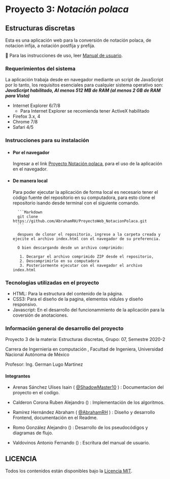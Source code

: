 # Proyecto 3: _Notación polaca_

## Estructuras discretas

Esta es una aplicación web para la conversión de notación polaca, de notacion infija, a notación postfija y prefija.

:page_facing_up: Para las instrucciones de uso, leer [Manual de usuario](./docs/test.pdf).

### Requerimientos del sistema

La aplicación trabaja desde en navegador mediante un script de JavaScript
por lo tanto, los requisitos esenciales para cualquier sistema operativo son:
**_JavaScript habilitado, Al menos 512 MB de RAM (al menos 2 GB de RAM para Vista)_**

- Internet Explorer 6/7/8
  - Para Internet Explorer se recomienda tener ActiveX habilitado
- Firefox 3.x, 4
- Chrome 7/8
- Safari 4/5

### Instrucciones para su instalación

- #### Por el navegador

  Ingresar a el link [Proyecto Notación polaca](https://abrahamrh.github.io/ProyectoWeb_NotacionPolaca/), para el uso de la aplicación en el navegador.

- #### De manera local

  Para poder ejecutar la aplicación de forma local es necesario tener el código fuente del repositorio en su computadora, para esto clone el repositorio isando desde terminal con el siguiente comando.

      	```Markdown
      	git clone https://github.com/AbrahamRH/ProyectoWeb_NotacionPolaca.git
      	```

      	despues de clonar el repositorio, ingrese a la carpeta creada y ejecite el archivo index.html con el navegador de su preferencia.

      	O bien descargando desde un archivo comprimido:

      	 1. Decargar el archivo comprimido ZIP desde el repositorio,
      	 2. Descomprimirlo en su computadora
      	 3. Posteriormente ejecutar con el navegador el archivo index.html

### Tecnologias utilizadas en el proyecto

- HTML: Para la estructura del contenido de la página.
- CSS3: Para el diseño de la pagina, elementos vidules y diseño responsivo.
- Javascript: En el desarrollo del funcionammiento de la aplicación para la coversión de anotaciones.

### Información general de desarrollo del proyecto

Proyecto 3 de la materia: Estructuras discretas, Grupo: 07, Semestre 2020-2

Carrera de Ingernieria en computación , Facultad de Ingeniera, Universidad Nacional Autónoma de México

Profesor: Ing. German Lugo Martinez

#### Integrantes

- Arenas Sánchez Ulises Isain ( [@ShadowMaster10](https://github.com/ShadowMaster10) ) : Documentacion del proyecto en el codigo.

- Calderon Corona Ruben Alejandro () : Implementación de los algoritmos.

- Ramírez Hernández Abraham ( [@AbrahamRH](https://github.com/AbrahamRH) ) : Diseño y desarrollo Frontend, documentación en el Readme.

- Romo González Alejandro () : Desarrollo de los pseudocódigos y diagramas de flujo.

- Valdovinos Antonio Fernando () : Escritura del manual de usuario.

## LICENCIA

Todos los contenidos están disponibles bajo la [Licencia MIT](./LICENSE).
